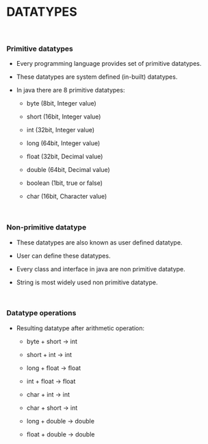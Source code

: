 # **DATATYPES**

<br>

### **Primitive datatypes**

+ Every programming language provides set of primitive datatypes.

+ These datatypes are system defined (in-built) datatypes.

+ In java there are 8 primitive datatypes:
  
  + byte	   (8bit, Integer value)
  
  + short    (16bit, Integer value)
  
  + int	   (32bit, Integer value)
  
  + long	   (64bit, Integer value)
  
  + float	   (32bit, Decimal value)
  
  + double   (64bit, Decimal value)
  
  + boolean  (1bit, true or false)
  
  + char     (16bit, Character value)

<br>

### **Non-primitive datatype**

+ These datatypes are also known as user defined datatype.

+ User can define these datatypes.

+ Every class and interface in java are non primitive datatype.

+ String is most widely used non primitive datatype.

<br>

### **Datatype operations**

+ Resulting datatype after arithmetic operation:
  
  + byte + short → int
  
  + short + int → int
  
  + long + float → float
  
  + int + float → float
  
  + char + int → int
  
  + char + short → int
  
  + long + double → double
  
  + float + double → double
